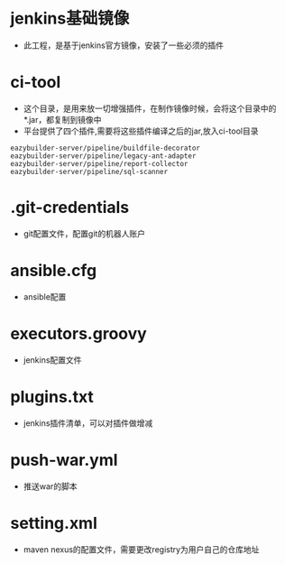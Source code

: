 
# jenkins基础镜像

- 此工程，是基于jenkins官方镜像，安装了一些必须的插件

# ci-tool
- 这个目录，是用来放一切增强插件，在制作镜像时候，会将这个目录中的*.jar，都复制到镜像中
- 平台提供了四个插件,需要将这些插件编译之后的jar,放入ci-tool目录

```shell
eazybuilder-server/pipeline/buildfile-decorator
eazybuilder-server/pipeline/legacy-ant-adapter
eazybuilder-server/pipeline/report-collector
eazybuilder-server/pipeline/sql-scanner
```
# .git-credentials
- git配置文件，配置git的机器人账户

# ansible.cfg
- ansible配置

# executors.groovy
- jenkins配置文件

# plugins.txt
- jenkins插件清单，可以对插件做增减

# push-war.yml
- 推送war的脚本

# setting.xml
- maven nexus的配置文件，需要更改registry为用户自己的仓库地址
